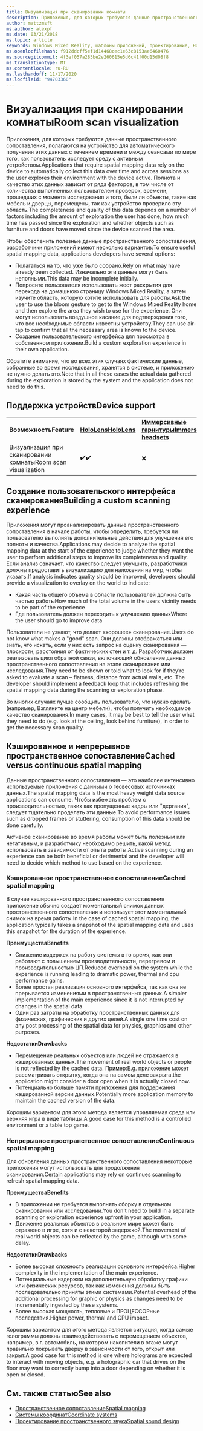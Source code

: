 ```yaml
---
title: Визуализация при сканировании комнаты
description: Приложения, для которых требуются данные пространственного сопоставления, полагаются на устройство для автоматического получения этих данных с течением времени и между сеансами по мере того, как пользователь исследует среду с активным устройством.
author: mattzmsft
ms.author: alexpf
ms.date: 03/21/2018
ms.topic: article
keywords: Windows Mixed Reality, шаблоны приложений, проектирование, HoloLens, Просмотр комнаты, пространственное сопоставление, сетка, гарнитура смешанной реальности, гарнитура Windows Mixed Reality, гарнитура виртуальной реальности, HoloLens
ms.openlocfilehash: f912ddcff5ef1d14468cec1e63c8153ae6460476
ms.sourcegitcommit: 4f3ef057a285be2e260615e5d6c41f00d15d08f8
ms.translationtype: MT
ms.contentlocale: ru-RU
ms.lasthandoff: 11/17/2020
ms.locfileid: "94703360"
---
```

# <a name="room-scan-visualization"></a><span data-ttu-id="60cac-104">Визуализация при сканировании комнаты</span><span class="sxs-lookup"><span data-stu-id="60cac-104">Room scan visualization</span></span>

<span data-ttu-id="60cac-105">Приложения, для которых требуются данные пространственного сопоставления, полагаются на устройство для автоматического получения этих данных с течением времени и между сеансами по мере того, как пользователь исследует среду с активным устройством.</span><span class="sxs-lookup"><span data-stu-id="60cac-105">Applications that require spatial mapping data rely on the device to automatically collect this data over time and across sessions as the user explores their environment with the device active.</span></span> <span data-ttu-id="60cac-106">Полнота и качество этих данных зависит от ряда факторов, в том числе от количества выполненных пользователем проверок, времени, прошедших с момента исследования и того, были ли объекты, такие как мебель и дверцы, перемещены, так как устройство проверило эту область.</span><span class="sxs-lookup"><span data-stu-id="60cac-106">The completeness and quality of this data depends on a number of factors including the amount of exploration the user has done, how much time has passed since the exploration and whether objects such as furniture and doors have moved since the device scanned the area.</span></span>

<span data-ttu-id="60cac-107">Чтобы обеспечить полезные данные пространственного сопоставления, разработчики приложений имеют несколько вариантов:</span><span class="sxs-lookup"><span data-stu-id="60cac-107">To ensure useful spatial mapping data, applications developers have several options:</span></span>
* <span data-ttu-id="60cac-108">Полагаться на то, что уже было собрано.</span><span class="sxs-lookup"><span data-stu-id="60cac-108">Rely on what may have already been collected.</span></span> <span data-ttu-id="60cac-109">Изначально эти данные могут быть неполными.</span><span class="sxs-lookup"><span data-stu-id="60cac-109">This data may be incomplete initially.</span></span>
* <span data-ttu-id="60cac-110">Попросите пользователя использовать жест раскрытия для перехода на домашнюю страницу Windows Mixed Reality, а затем изучите область, которую хотите использовать для работы.</span><span class="sxs-lookup"><span data-stu-id="60cac-110">Ask the user to use the bloom gesture to get to the Windows Mixed Reality home and then explore the area they wish to use for the experience.</span></span> <span data-ttu-id="60cac-111">Они могут использовать воздушное касание для подтверждения того, что все необходимые области известны устройству.</span><span class="sxs-lookup"><span data-stu-id="60cac-111">They can use air-tap to confirm that all the necessary area is known to the device.</span></span>
* <span data-ttu-id="60cac-112">Создание пользовательского интерфейса для просмотра в собственном приложении.</span><span class="sxs-lookup"><span data-stu-id="60cac-112">Build a custom exploration experience in their own application.</span></span>

<span data-ttu-id="60cac-113">Обратите внимание, что во всех этих случаях фактические данные, собранные во время исследования, хранятся в системе, и приложению не нужно делать это.</span><span class="sxs-lookup"><span data-stu-id="60cac-113">Note that in all these cases the actual data gathered during the exploration is stored by the system and the application does not need to do this.</span></span>

## <a name="device-support"></a><span data-ttu-id="60cac-114">Поддержка устройств</span><span class="sxs-lookup"><span data-stu-id="60cac-114">Device support</span></span>

<table>
    <colgroup>
    <col width="33%" />
    <col width="33%" />
    <col width="33%" />
    </colgroup>
    <tr>
        <td><span data-ttu-id="60cac-115"><strong>Возможность</strong></span><span class="sxs-lookup"><span data-stu-id="60cac-115"><strong>Feature</strong></span></span></td>
        <td><span data-ttu-id="60cac-116"><a href="../hololens-hardware-details.md"><strong>HoloLens</strong></a></span><span class="sxs-lookup"><span data-stu-id="60cac-116"><a href="../hololens-hardware-details.md"><strong>HoloLens</strong></a></span></span></td>
        <td><span data-ttu-id="60cac-117"><a href="../discover/immersive-headset-hardware-details.md"><strong>Иммерсивные гарнитуры</strong></a></span><span class="sxs-lookup"><span data-stu-id="60cac-117"><a href="../discover/immersive-headset-hardware-details.md"><strong>Immersive headsets</strong></a></span></span></td>
    </tr>
     <tr>
        <td><span data-ttu-id="60cac-118">Визуализация при сканировании комнаты</span><span class="sxs-lookup"><span data-stu-id="60cac-118">Room scan visualization</span></span></td>
        <td><span data-ttu-id="60cac-119">✔️</span><span class="sxs-lookup"><span data-stu-id="60cac-119">✔️</span></span></td>
        <td>❌</td>
    </tr>
</table>



## <a name="building-a-custom-scanning-experience"></a><span data-ttu-id="60cac-120">Создание пользовательского интерфейса сканирования</span><span class="sxs-lookup"><span data-stu-id="60cac-120">Building a custom scanning experience</span></span>

<span data-ttu-id="60cac-121">Приложения могут проанализировать данные пространственного сопоставления в начале работы, чтобы определить, требуется ли пользователю выполнять дополнительные действия для улучшения его полноты и качества.</span><span class="sxs-lookup"><span data-stu-id="60cac-121">Applications may decide to analyze the spatial mapping data at the start of the experience to judge whether they want the user to perform additional steps to improve its completeness and quality.</span></span> <span data-ttu-id="60cac-122">Если анализ означает, что качество следует улучшить, разработчики должны предоставить визуализацию для наложения на мир, чтобы указать:</span><span class="sxs-lookup"><span data-stu-id="60cac-122">If analysis indicates quality should be improved, developers should provide a visualization to overlay on the world to indicate:</span></span>
* <span data-ttu-id="60cac-123">Какая часть общего объема в области пользователей должна быть частью работы</span><span class="sxs-lookup"><span data-stu-id="60cac-123">How much of the total volume in the users vicinity needs to be part of the experience</span></span>
* <span data-ttu-id="60cac-124">Где пользователь должен переходить к улучшению данных</span><span class="sxs-lookup"><span data-stu-id="60cac-124">Where the user should go to improve data</span></span>

<span data-ttu-id="60cac-125">Пользователи не узнают, что делает «хорошее» сканирование.</span><span class="sxs-lookup"><span data-stu-id="60cac-125">Users do not know what makes a "good" scan.</span></span> <span data-ttu-id="60cac-126">Они должны отображаться или знать, что искать, если у них есть запрос на оценку сканирования — плоскости, расстояния от фактических стен и т. д. Разработчик должен реализовать цикл обратной связи, включающий обновление данных пространственного сопоставления на этапе сканирования или исследования.</span><span class="sxs-lookup"><span data-stu-id="60cac-126">They need to be shown or told what to look for if they’re asked to evaluate a scan – flatness, distance from actual walls, etc. The developer should implement a feedback loop that includes refreshing the spatial mapping data during the scanning or exploration phase.</span></span>

<span data-ttu-id="60cac-127">Во многих случаях лучше сообщить пользователю, что нужно сделать (например, Взгляните на центр мебели), чтобы получить необходимое качество сканирования.</span><span class="sxs-lookup"><span data-stu-id="60cac-127">In many cases, it may be best to tell the user what they need to do (e.g. look at the ceiling, look behind furniture), in order to get the necessary scan quality.</span></span>

## <a name="cached-versus-continuous-spatial-mapping"></a><span data-ttu-id="60cac-128">Кэшированное и непрерывное пространственное сопоставление</span><span class="sxs-lookup"><span data-stu-id="60cac-128">Cached versus continuous spatial mapping</span></span>

<span data-ttu-id="60cac-129">Данные пространственного сопоставления — это наиболее интенсивно используемые приложения с данными о геовесовых источниках данных.</span><span class="sxs-lookup"><span data-stu-id="60cac-129">The spatial mapping data is the most heavy weight data source applications can consume.</span></span> <span data-ttu-id="60cac-130">Чтобы избежать проблем с производительностью, таких как пропущенные кадры или "дергания", следует тщательно проделать эти данные.</span><span class="sxs-lookup"><span data-stu-id="60cac-130">To avoid performance issues such as dropped frames or stuttering, consumption of this data should be done carefully.</span></span>

<span data-ttu-id="60cac-131">Активное сканирование во время работы может быть полезным или негативным, и разработчику необходимо решить, какой метод использовать в зависимости от опыта работы.</span><span class="sxs-lookup"><span data-stu-id="60cac-131">Active scanning during an experience can be both beneficial or detrimental and the developer will need to decide which method to use based on the experience.</span></span>

### <a name="cached-spatial-mapping"></a><span data-ttu-id="60cac-132">Кэшированное пространственное сопоставление</span><span class="sxs-lookup"><span data-stu-id="60cac-132">Cached spatial mapping</span></span>

<span data-ttu-id="60cac-133">В случае кэшированного пространственного сопоставления приложение обычно создает моментальный снимок данных пространственного сопоставления и использует этот моментальный снимок на время работы.</span><span class="sxs-lookup"><span data-stu-id="60cac-133">In the case of cached spatial mapping, the application typically takes a snapshot of the spatial mapping data and uses this snapshot for the duration of the experience.</span></span>

<span data-ttu-id="60cac-134">**Преимущества**</span><span class="sxs-lookup"><span data-stu-id="60cac-134">**Benefits**</span></span>
* <span data-ttu-id="60cac-135">Снижение издержек на работу системы в то время, как они работают с повышением производительности, перегревом и производительностью ЦП.</span><span class="sxs-lookup"><span data-stu-id="60cac-135">Reduced overhead on the system while the experience is running leading to dramatic power, thermal and cpu performance gains.</span></span>
* <span data-ttu-id="60cac-136">Более простая реализация основного интерфейса, так как она не прерывается изменениями в пространственных данных.</span><span class="sxs-lookup"><span data-stu-id="60cac-136">A simpler implementation of the main experience since it is not interrupted by changes in the spatial data.</span></span>
* <span data-ttu-id="60cac-137">Один раз затраты на обработку пространственных данных для физических, графических и других целей.</span><span class="sxs-lookup"><span data-stu-id="60cac-137">A single one time cost on any post processing of the spatial data for physics, graphics and other purposes.</span></span>

<span data-ttu-id="60cac-138">**Недостатки**</span><span class="sxs-lookup"><span data-stu-id="60cac-138">**Drawbacks**</span></span>
* <span data-ttu-id="60cac-139">Перемещение реальных объектов или людей не отражается в кэшированных данных.</span><span class="sxs-lookup"><span data-stu-id="60cac-139">The movement of real world objects or people is not reflected by the cached data.</span></span> <span data-ttu-id="60cac-140">Пример:</span><span class="sxs-lookup"><span data-stu-id="60cac-140">E.g.</span></span> <span data-ttu-id="60cac-141">приложение может рассматривать открытку, когда она на самом деле закрыта.</span><span class="sxs-lookup"><span data-stu-id="60cac-141">the application might consider a door open when it is actually closed now.</span></span>
* <span data-ttu-id="60cac-142">Потенциально больше памяти приложения для поддержания кэшированной версии данных.</span><span class="sxs-lookup"><span data-stu-id="60cac-142">Potentially more application memory to maintain the cached version of the data.</span></span>

<span data-ttu-id="60cac-143">Хорошим вариантом для этого метода является управляемая среда или верхняя игра в виде таблицы.</span><span class="sxs-lookup"><span data-stu-id="60cac-143">A good case for this method is a controlled environment or a table top game.</span></span>

### <a name="continuous-spatial-mapping"></a><span data-ttu-id="60cac-144">Непрерывное пространственное сопоставление</span><span class="sxs-lookup"><span data-stu-id="60cac-144">Continuous spatial mapping</span></span>

<span data-ttu-id="60cac-145">Для обновления данных пространственного сопоставления некоторые приложения могут использовать для продолжения сканирования.</span><span class="sxs-lookup"><span data-stu-id="60cac-145">Certain applications may rely on continues scanning to refresh spatial mapping data.</span></span>

<span data-ttu-id="60cac-146">**Преимущества**</span><span class="sxs-lookup"><span data-stu-id="60cac-146">**Benefits**</span></span>
* <span data-ttu-id="60cac-147">В приложении не требуется выполнять сборку в отдельном сканировании или исследовании.</span><span class="sxs-lookup"><span data-stu-id="60cac-147">You don't need to build in a separate scanning or exploration experience upfront in your application.</span></span>
* <span data-ttu-id="60cac-148">Движение реальных объектов в реальном мире может быть отражено в игре, хотя и с некоторой задержкой.</span><span class="sxs-lookup"><span data-stu-id="60cac-148">The movement of real world objects can be reflected by the game, although with some delay.</span></span>

<span data-ttu-id="60cac-149">**Недостатки**</span><span class="sxs-lookup"><span data-stu-id="60cac-149">**Drawbacks**</span></span>
* <span data-ttu-id="60cac-150">Более высокая сложность реализации основного интерфейса.</span><span class="sxs-lookup"><span data-stu-id="60cac-150">Higher complexity in the implementation of the main experience.</span></span>
* <span data-ttu-id="60cac-151">Потенциальные издержки на дополнительную обработку графики или физических ресурсов, так как изменения должны быть последовательно приняты этими системами.</span><span class="sxs-lookup"><span data-stu-id="60cac-151">Potential overhead of the additional processing for graphic or physics as changes need to be incrementally ingested by these systems.</span></span>
* <span data-ttu-id="60cac-152">Более высокая мощность, тепловые и ПРОЦЕССОРные последствия.</span><span class="sxs-lookup"><span data-stu-id="60cac-152">Higher power, thermal and CPU impact.</span></span>

<span data-ttu-id="60cac-153">Хорошим вариантом для этого метода является ситуация, когда самые голограммы должны взаимодействовать с перемещением объектов, например, в г. автомобиль, на котором накопители в этаже могут правильно покрывать дверцу в зависимости от того, открыт или закрыт.</span><span class="sxs-lookup"><span data-stu-id="60cac-153">A good case for this method is one where holograms are expected to interact with moving objects, e.g. a holographic car that drives on the floor may want to correctly bump into a door depending on whether it is open or closed.</span></span>

## <a name="see-also"></a><span data-ttu-id="60cac-154">См. также статью</span><span class="sxs-lookup"><span data-stu-id="60cac-154">See also</span></span>
* [<span data-ttu-id="60cac-155">Пространственное сопоставление</span><span class="sxs-lookup"><span data-stu-id="60cac-155">Spatial mapping</span></span>](spatial-mapping.md)
* [<span data-ttu-id="60cac-156">Системы координат</span><span class="sxs-lookup"><span data-stu-id="60cac-156">Coordinate systems</span></span>](coordinate-systems.md)
* [<span data-ttu-id="60cac-157">Проектирование пространственного звука</span><span class="sxs-lookup"><span data-stu-id="60cac-157">Spatial sound design</span></span>](spatial-sound-design.md)
